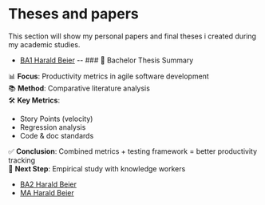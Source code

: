 # Theses and papers
This section will show my personal papers and final theses i created during my academic studies. 

- [BA1 Harald Beier](https://github.com/haraldthegrey/Theses-and-papers/blob/main/BA1_Harald_Beier.pdf?raw=true)
-- ### 📘 Bachelor Thesis Summary

📊 **Focus**: Productivity metrics in agile software development  
📚 **Method**: Comparative literature analysis  
🛠️ **Key Metrics**:  
- Story Points (velocity)  
- Regression analysis  
- Code & doc standards  

✅ **Conclusion**: Combined metrics + testing framework = better productivity tracking  
🔬 **Next Step**: Empirical study with knowledge workers

- [BA2 Harald Beier](https://github.com/haraldthegrey/Theses-and-papers/blob/main/BA2_Beier_Harald.pdf?raw=true)
- [MA Harald Beier](https://github.com/haraldthegrey/Theses-and-papers/blob/main/MA_Beier_Harald.pdf?raw=true)

